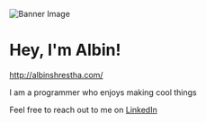 ![Banner Image](https://github.com/Albisourous/Albisourous/blob/main/albin.jpg)

# Hey, I'm Albin!

http://albinshrestha.com/

I am a programmer who enjoys making cool things

Feel free to reach out to me on [LinkedIn](https://www.linkedin.com/in/albin-shrestha/)
